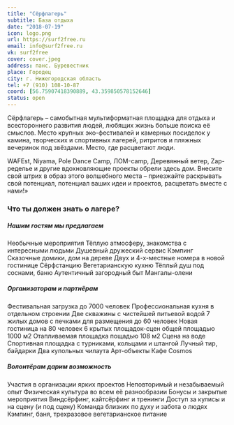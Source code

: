 ```yaml
---
title: "Сёрфлагерь"
subtitle: База отдыха
date: "2018-07-19"
icon: logo.png
url: https://surf2free.ru
email: info@surf2free.ru
vk: surf2free
cover: cover.jpeg
address: панс. Буревестник
place: Городец
city: г. Нижегородская область
tel: +7 (910) 108-10-87
coord: [56.75907418390889, 43.359850578152646]
status: open
---
```


Сёрфлагерь – самобытная мультиформатная площадка для отдыха и всестороннего развития людей, любящих жизнь больше поиска её смыслов. Место крупных эко-фестивалей и камерных посиделок у камина, творческих и спортивных лагерей, ритритов и пляжных вечеринок под звёздами. Место, где расцветают люди.

WAFEst, Niyama, Pole Dance Camp, ЛОМ-camp, Деревянный ветер, Zap-ределье и другие вдохновляющие проекты обрели здесь дом. Внесите свой штрих в образ этого волшебного места – приезжайте раскрывать свой потенциал, потенциал ваших идеи и проектов, расцветать вместе с нами!»

### Что ты должен знать о лагере?

##### Нашим гостям мы предлагаем

Необычные мероприятия Тёплую атмосферу, знакомства с интересными людьми Душевный дружеский сервис Кэмпинг Сказочные домики, дом на дереве Двух и 4-х-местные номера в новой гостинице Сёрфстанцию Вегетарианскую кухню Тёплый душ под соснами, баню Аутентичный загородный быт Мангалы-олени

##### Организаторам и партнёрам

Фестивальная загрузка до 7000 человек Профессиональная кухня в отдельном строении Две скважины с чистейшей питьевой водой 7 жилых домов с печками для размещения до 60 человек Новая гостиница на 80 человек 6 крытых площадок-сцен общей площадью 1000 м2 Отапливаемая площадка пощадью 108 м2 Сцена на воде Спортивная площадка с турниками, кольцами и штангой Лучный тир, байдарки Два купольных чилаута Арт-объекты Кафе Cosmos

##### Волонтёрам дарим возможность

Участия в организации ярких проектов Неповторимый и незабываемый опыт Физическая культура во всем её разнообразии Бонусы и закрытые мероприятия Виндсёрфинг, кайтсёрфинг и тренинги Доступ за кулисы и на сцену (и под сцену) Команда близких по духу и забота о людях Кэмпинг, баня, трехразовое вегетарианское питание
